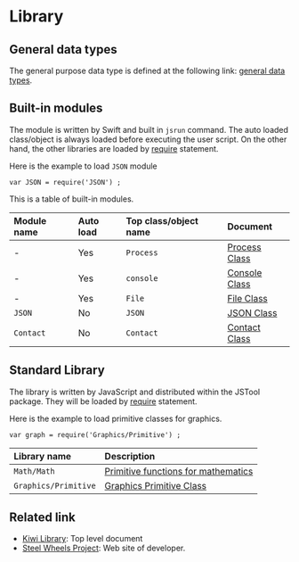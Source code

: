 # Library

## General data types
The general purpose data type is defined at the following link:
[general data types](https://github.com/steelwheels/KiwiScript/blob/master/KiwiLibrary/Document/GeneralType.md).

## Built-in modules
The module is written by Swift and built in `jsrun` command.
The auto loaded class/object is always loaded before executing the user script.
On the other hand, the other libraries are loaded by
[require](https://github.com/steelwheels/KiwiScript/blob/master/KiwiLibrary/Document/RequireFunc.md) statement.

Here is the example to load `JSON` module
````
var JSON = require('JSON') ;
````
This is a table of built-in modules.

|Module name  |Auto load    |Top class/object name | Document             |
|:---         |:---         |:---            |:---|
|-            |Yes          |`Process`       |[Process Class](https://github.com/steelwheels/KiwiScript/blob/master/KiwiLibrary/Document/ProcessClass.md)|
|-            |Yes          |`console`       |[Console Class](https://github.com/steelwheels/KiwiScript/blob/master/KiwiLibrary/Document/ConsoleClass.md) |
|-            |Yes          |`File`          |[File Class](https://github.com/steelwheels/KiwiScript/blob/master/KiwiLibrary/Document/FileClass.md)  |
|`JSON`       |No           |`JSON`          |[JSON Class](https://github.com/steelwheels/KiwiScript/blob/master/KiwiLibrary/Document/JSONClass.md)  |
|`Contact`     |No           |`Contact`      |[Contact Class](https://github.com/steelwheels/KiwiScript/blob/master/KiwiLibrary/Document/ContactClass.md)  |

## Standard Library
The library is written by JavaScript and distributed within the JSTool package.
They will be loaded by [require](https://github.com/steelwheels/KiwiScript/blob/master/KiwiLibrary/Document/RequireFunc.md) statement.

Here is the example to load primitive classes for graphics.
````
var graph = require('Graphics/Primitive') ;
````
|Library name | Description                 |
|:---         |:---                      |
|`Math/Math` |[Primitive functions for mathematics](https://github.com/steelwheels/KiwiScript/blob/master/KiwiLibrary/Document/Math.md)|
|`Graphics/Primitive`|[Graphics Primitive Class](https://github.com/steelwheels/KiwiScript/blob/master/KiwiLibrary/Document/GraphicsPrimitive.md) |

## Related link
* [Kiwi Library](https://github.com/steelwheels/KiwiScript/tree/master/KiwiLibrary): Top level document
* [Steel Wheels Project](http://steelwheels.github.io): Web site of developer.

